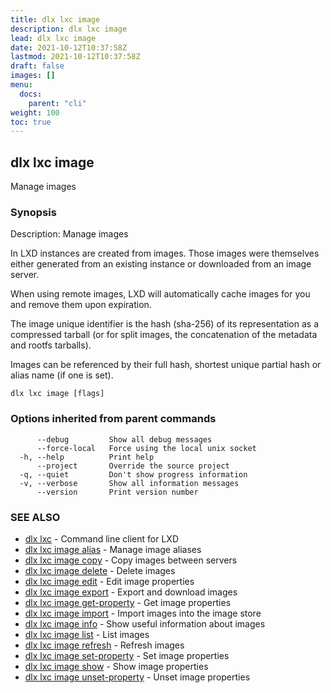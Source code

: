 ```yaml
---
title: dlx lxc image
description: dlx lxc image
lead: dlx lxc image
date: 2021-10-12T10:37:58Z
lastmod: 2021-10-12T10:37:58Z
draft: false
images: []
menu:
  docs:
    parent: "cli"
weight: 100
toc: true
---
```

## dlx lxc image

Manage images

### Synopsis

Description:
  Manage images

  In LXD instances are created from images. Those images were themselves
  either generated from an existing instance or downloaded from an image
  server.

  When using remote images, LXD will automatically cache images for you
  and remove them upon expiration.

  The image unique identifier is the hash (sha-256) of its representation
  as a compressed tarball (or for split images, the concatenation of the
  metadata and rootfs tarballs).

  Images can be referenced by their full hash, shortest unique partial
  hash or alias name (if one is set).



```
dlx lxc image [flags]
```

### Options inherited from parent commands

```
      --debug         Show all debug messages
      --force-local   Force using the local unix socket
  -h, --help          Print help
      --project       Override the source project
  -q, --quiet         Don't show progress information
  -v, --verbose       Show all information messages
      --version       Print version number
```

### SEE ALSO

* [dlx lxc](/docs/cmd/dlx_lxc)	 - Command line client for LXD
* [dlx lxc image alias](/docs/cmd/dlx_lxc_image_alias)	 - Manage image aliases
* [dlx lxc image copy](/docs/cmd/dlx_lxc_image_copy)	 - Copy images between servers
* [dlx lxc image delete](/docs/cmd/dlx_lxc_image_delete)	 - Delete images
* [dlx lxc image edit](/docs/cmd/dlx_lxc_image_edit)	 - Edit image properties
* [dlx lxc image export](/docs/cmd/dlx_lxc_image_export)	 - Export and download images
* [dlx lxc image get-property](/docs/cmd/dlx_lxc_image_get-property)	 - Get image properties
* [dlx lxc image import](/docs/cmd/dlx_lxc_image_import)	 - Import images into the image store
* [dlx lxc image info](/docs/cmd/dlx_lxc_image_info)	 - Show useful information about images
* [dlx lxc image list](/docs/cmd/dlx_lxc_image_list)	 - List images
* [dlx lxc image refresh](/docs/cmd/dlx_lxc_image_refresh)	 - Refresh images
* [dlx lxc image set-property](/docs/cmd/dlx_lxc_image_set-property)	 - Set image properties
* [dlx lxc image show](/docs/cmd/dlx_lxc_image_show)	 - Show image properties
* [dlx lxc image unset-property](/docs/cmd/dlx_lxc_image_unset-property)	 - Unset image properties

